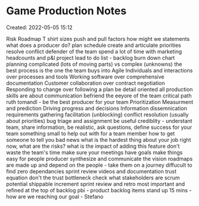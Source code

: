 # Game Production Notes

Created: 2022-05-05 15:12

Risk Roadmap
T shirt sizes
push and pull factors
how might we statements
what does a producer do?
plan schedule
create and articulate priorities
resolve conflict
defender of the team
spend a lot of time with marketing
headcounts and p&l
project lead
to do list - backlog
burn down chart
planning
complicated (lots of moving parts) vs complex (unknowns)
the best process is the one the team buys into
Agile
Individuals and interactions over processes and tools
Working software over comprehensive documentation
Customer collaboration over contract negotiation
Responding to change over following a plan
be detail oriented
all production skills are about communication
befriend the eeyore of the team
critical path
ruth tomandl - be the best producer for your team
Prioritization
Measurment and prediction
Driving progress and decisions
Information dissemnication
requirements gathering
facilitation (unblocking)
conflict resolution (usually about priorities)
bug triage and assignment
be useful
crediblity - understant team, share information, be realistic, ask questions, define success for your team
something small to help out with for a team member
how to get someone to tell you bad news
what is the hardest thing about your job right now, what are the risks?
what is the impact of adding this feature
don't waste the team's time
make sure your meetings have goals
make things easy for people
producer synthesize and communicate the vision
roadmaps are made up and depend on the people - take them on a journey
diffucult to find zero dependancies
sprint review videos and documentation
trust equation
don't the trust bottleneck
check what stakeholders are
scrum
potential shippable increment
sprint review and retro
most important and refined at the top of backlog
pbi - product backlog items
stand up 15 mins - how are we reaching our goal - Stefano

